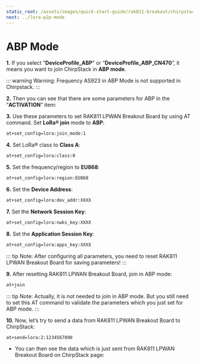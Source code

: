```yaml
---
static_root: /assets/images/quick-start-guide/rak811-breakout/chirpstack-abp-mode
next: ../lora-p2p-mode
---
```


# ABP Mode

**1.** If you select “**DeviceProfile_ABP**” or “**DeviceProfile_ABP_CN470**”, it means you want to join ChirpStack in **ABP mode**.

::: warning Warning:
Frequency AS923 in ABP Mode is not supported in Chirpstack.
:::

<rk-img
  :src="`${$frontmatter.static_root}/bhpdwgda7tdz2eqduf4b.png`"
  width="100%"
  figure-number="1"
  caption="Chirpstack ABP Activation"
/>

**2.** Then you can see that there are some parameters for ABP in the “**ACTIVATION**” item:

<rk-img
  :src="`${$frontmatter.static_root}/ypjzi1ho8i1edi2so2ak.png`"
  width="100%"
  figure-number="2"
  caption="Chirpstack ABP Activation Parameters Needed"
/>

**3.** Use these parameters to set RAK811 LPWAN Breakout Board by using AT command. Set **LoRa® join** mode to **ABP**:

```bash
at+set_config=lora:join_mode:1
```

<rk-img
  :src="`${$frontmatter.static_root}/iqptivjfhqaf9rkoxfwb.jpg`"
  width="60%"
  figure-number="3"
  caption="Chirpstack ABP Join Mode via RAK Serial Port Tool"
/>

**4.** Set LoRa® class to **Class A**:

```bash
at+set_config=lora:class:0
```

<rk-img
  :src="`${$frontmatter.static_root}/kkm5pwzhi44aif78akij.jpg`"
  width="60%"
  figure-number="4"
  caption="Chirpstack ABP Set Class via RAK Serial Port Tool"
/>

**5.** Set the frequency/region to **EU868**:

```bash
at+set_config=lora:region:EU868
```

<rk-img
  :src="`${$frontmatter.static_root}/hybihb6l6knq8lccnm1h.jpg`"
  width="60%"
  figure-number="5"
  caption="Chirpstack ABP Set Region/Frequency via RAK Serial Port Tool"
/>

**6.** Set the **Device Address**:

```bash
at+set_config=lora:dev_addr:XXXX
```

<rk-img
  :src="`${$frontmatter.static_root}/tpqvwwbxnmlwzqcfgozy.jpg`"
  width="60%"
  figure-number="6"
  caption="Chirpstack ABP Set Device Address via RAK Serial Port Tool"
/>

**7.** Set the **Network Session Key**:

```bash
at+set_config=lora:nwks_key:XXXX
```

<rk-img
  :src="`${$frontmatter.static_root}/gzryq4icdnjuxykqgfhz.jpg`"
  width="60%"
  figure-number="7"
  caption="Chirpstack ABP Set Network Session Key via RAK Serial Port Tool"
/>

**8.** Set the **Application Session Key**:

```bash
at+set_config=lora:apps_key:XXXX
```

<rk-img
  :src="`${$frontmatter.static_root}/czhbmtdl7or1c2d6katt.jpg`"
  width="60%"
  figure-number="8"
  caption="Chirpstack ABP Set Application Session Key via RAK Serial Port Tool"
/>

::: tip Note:
After configuring all parameters, you need to reset RAK811 LPWAN Breakout Board for saving parameters!
:::

**9.** After resetting RAK811 LPWAN Breakout Board, join in ABP mode:

```bash
at+join
```

<rk-img
  :src="`${$frontmatter.static_root}/b3oaamuv6fom8bydg1mi.jpg`"
  width="60%"
  figure-number="9"
  caption="Chirpstack ABP Join via RAK Serial Port Tool"
/>

::: tip Note:
Actually,
it is not needed to join in ABP mode. But you still need to set this AT command to
validate the parameters which you just set for ABP mode.
:::

**10.** Now, let’s try to send a data from RAK811 LPWAN Breakout Board to ChirpStack:

```bash
at+send=lora:2:1234567890
```

<rk-img
  :src="`${$frontmatter.static_root}/elbbdyduu3bbgnopsvns.jpg`"
  width="60%"
  figure-number="10"
  caption="Chirpstack Sample Data Sent via RAK Serial Port Tool"
/>

- You can then see the data which is just sent from RAK811 LPWAN Breakout Board on ChirpStack page:

<rk-img
  :src="`${$frontmatter.static_root}/hqqusvgjrzhbgouuqf36.png`"
  width="100%"
  figure-number="11"
  caption="Chirpstack Data Received Preview"
/>
